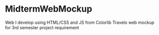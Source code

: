 # MidtermWebMockup
Web I develop using HTML/CSS and JS from Colorlib Travelo web mockup for 3rd semester project requirement
